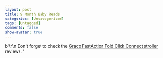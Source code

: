 ```yaml
---
layout: post
title: 9 Month Baby Reads!
categories: [Uncategorized]
tags: [Untagged]
comments: false
show-avatar: true
---
```


b'\r\n Don\'t forget to check the [Graco FastAction Fold Click Connect stroller](http://babystrollercenter.com/graco-fastaction-stroller-review/) reviews. '
